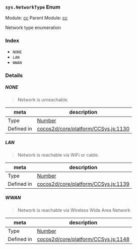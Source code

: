 ### `sys.NetworkType` Enum



Module: [cc](../modules/cc.md)
Parent Module: [cc](../modules/cc.md)


Network type enumeration


### Index
  - `NONE`
  - `LAN`
  - `WWAN`

### Details


##### NONE

> Network is unreachable.

| meta | description |
|------|-------------|
| Type | <a href="https://developer.mozilla.org/en/JavaScript/Reference/Global_Objects/Number" class="crosslink external" target="_blank">Number</a> |
| Defined in | [cocos2d/core/platform/CCSys.js:1130](https://github.com/cocos-creator/engine/blob/f495398f4307775f0f733162e3d128d81e063063/cocos2d/core/platform/CCSys.js#L1130) |



##### LAN

> Network is reachable via WiFi or cable.

| meta | description |
|------|-------------|
| Type | <a href="https://developer.mozilla.org/en/JavaScript/Reference/Global_Objects/Number" class="crosslink external" target="_blank">Number</a> |
| Defined in | [cocos2d/core/platform/CCSys.js:1139](https://github.com/cocos-creator/engine/blob/f495398f4307775f0f733162e3d128d81e063063/cocos2d/core/platform/CCSys.js#L1139) |



##### WWAN

> Network is reachable via Wireless Wide Area Network

| meta | description |
|------|-------------|
| Type | <a href="https://developer.mozilla.org/en/JavaScript/Reference/Global_Objects/Number" class="crosslink external" target="_blank">Number</a> |
| Defined in | [cocos2d/core/platform/CCSys.js:1148](https://github.com/cocos-creator/engine/blob/f495398f4307775f0f733162e3d128d81e063063/cocos2d/core/platform/CCSys.js#L1148) |


